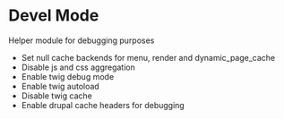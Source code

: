 # Devel Mode

Helper module for debugging purposes

- Set null cache backends for menu, render and dynamic_page_cache
- Disable js and css aggregation
- Enable twig debug mode
- Enable twig autoload
- Disable twig cache
- Enable drupal cache headers for debugging

